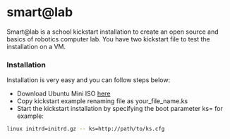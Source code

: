 # smart@lab

Smart@lab is a school kickstart installation to create an open source and basics of robotics computer lab. You have two kickstart file to test the installation on a VM.

### Installation
Installation is very easy and you can follow steps below:

* Download Ubuntu Mini ISO [here](https://help.ubuntu.com/community/Installation/MinimalCD)
* Copy kickstart example renaming file as your_file_name.ks
* Start the kickstart installation by specifying the boot parameter ks= for example:
```sh
linux initrd=initrd.gz -- ks=http://path/to/ks.cfg
```
